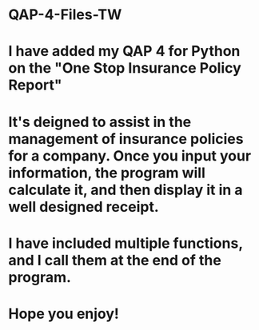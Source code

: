 # QAP-4-Files-TW
# I have added my QAP 4 for Python on the "One Stop Insurance Policy Report"
# It's deigned to assist in the management of insurance policies for a company. Once you input your information, the program will calculate it, and then display it in a well designed receipt.
# I have included multiple functions, and I call them at the end of the program.
# Hope you enjoy!
